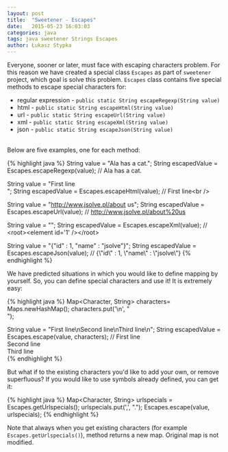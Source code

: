 ```yaml
---
layout: post
title:  "Sweetener - Escapes"
date:   2015-05-23 16:03:03
categories: java
tags: java sweetener Strings Escapes
author: Łukasz Stypka
---
```

Everyone, sooner or later, must face with escaping characters problem. For this reason we have created a special class `Escapes` as part of `sweetener` project, which goal is solve this problem. `Escapes` class contains five special methods to escape special characters for: 

* regular expression - `public static String escapeRegexp(String value)`
* html - `public static String escapeHtml(String value)`
* url - `public static String escapeUrl(String value)`
* xml - `public static String escapeXml(String value)`
* json - `public static String escapeJson(String value)`

<br />
Below are five examples, one for each method:

{% highlight java %}
String value = "Ala has a cat.";
String escapedValue = Escapes.escapeRegexp(value); // Ala has a cat\.

String value = "First line<br />";
String escapedValue = Escapes.escapeHtml(value); // First line&lt;br &#047;&gt;

String value = "http://www.jsolve.pl/about us";
String escapedValue = Escapes.escapeUrl(value); // http://www.jsolve.pl/about%20us

String value = "<root><element id='1' /></root>";
String escapedValue = Escapes.escapeXml(value); // &lt;root&gt;&lt;element id=&#039;1&#039; /&gt;&lt;/root&gt;

String value = "{"id" : 1, "name" : "jsolve"}";
String escapedValue = Escapes.escapeJson(value); // {\\"id\\" : 1, \\"name\\" : \\"jsolve\\"}
{% endhighlight %}

We have predicted situations in which you would like to define mapping by yourself. So, you can define special characters and use it! It is extremely easy:

{% highlight java %}
Map<Character, String> characters= Maps.newHashMap();
characters.put('\n', "<br />");

String value = "First line\nSecond line\nThird line\n";
String escapedValue = Escapes.escape(value, characters); // First line<br />Second line<br />Third line<br />
{% endhighlight %}

But what if to the existing characters you'd like to add your own, or remove superfluous? If you would like to use symbols already defined, you can get it:

{% highlight java %}
Map<Character, String> urlspecials = Escapes.getUrlspecials();
urlspecials.put(',', ".");
Escapes.escape(value, urlspecials);
{% endhighlight %}

Note that always when you get existing characters (for example `Escapes.getUrlspecials()`), method returns a new map. Original map is not modified.